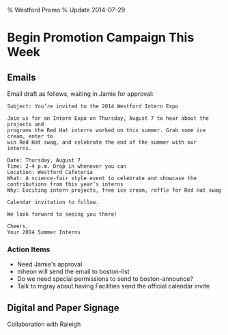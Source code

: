 % Westford Promo
% Update 2014-07-29

# Begin Promotion Campaign This Week

## Emails

Email draft as follows, waiting in Jamie for approval:

```
Subject: You’re invited to the 2014 Westford Intern Expo

Join us for an Intern Expo on Thursday, August 7 to hear about the projects and 
programs the Red Hat interns worked on this summer. Grab some ice cream, enter to 
win Red Hat swag, and celebrate the end of the summer with our interns.

Date: Thursday, August 7
Time: 2-4 p.m. Drop in whenever you can
Location: Westford Cafeteria  
What: A science-fair style event to celebrate and showcase the contributions from this year’s interns
Why: Exciting intern projects, free ice cream, raffle for Red Hat swag

Calendar invitation to follow.

We look forward to seeing you there! 

Cheers,
Your 2014 Summer Interns
```
 
### Action Items
- Need Jamie's approval
- mheon will send the email to boston-list
- Do we need special permissions to send to boston-announce?
- Talk to mgray about having Facilities send the official calendar invite

## Digital and Paper Signage

Collaboration with Raleigh
